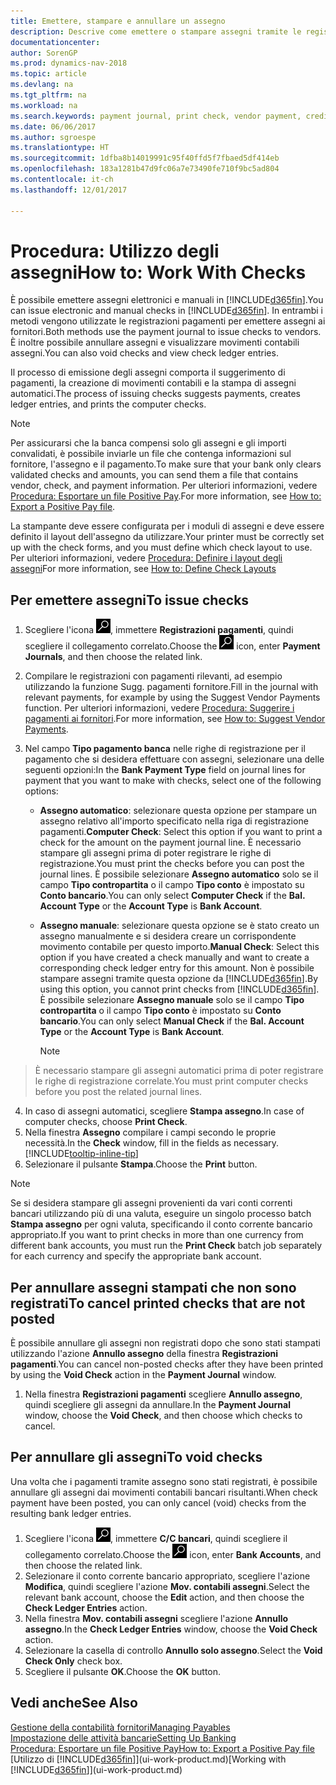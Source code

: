```yaml
---
title: Emettere, stampare e annullare un assegno
description: Descrive come emettere o stampare assegni tramite le registrazioni dei pagamenti e annullare movimenti contabili degli assegni in Dynamics NAV.
documentationcenter: 
author: SorenGP
ms.prod: dynamics-nav-2018
ms.topic: article
ms.devlang: na
ms.tgt_pltfrm: na
ms.workload: na
ms.search.keywords: payment journal, print check, vendor payment, creditor, debt, balance due, AP
ms.date: 06/06/2017
ms.author: sgroespe
ms.translationtype: HT
ms.sourcegitcommit: 1dfba8b14019991c95f40ffd5f7fbaed5df414eb
ms.openlocfilehash: 183a1281b47d9fc06a7e73490fe710f9bc5ad804
ms.contentlocale: it-ch
ms.lasthandoff: 12/01/2017

---
```

# <a name="how-to-work-with-checks"></a><span data-ttu-id="d7a59-103">Procedura: Utilizzo degli assegni</span><span class="sxs-lookup"><span data-stu-id="d7a59-103">How to: Work With Checks</span></span>
<span data-ttu-id="d7a59-104">È possibile emettere assegni elettronici e manuali in [!INCLUDE[d365fin](includes/d365fin_md.md)].</span><span class="sxs-lookup"><span data-stu-id="d7a59-104">You can issue electronic and manual checks in [!INCLUDE[d365fin](includes/d365fin_md.md)].</span></span> <span data-ttu-id="d7a59-105">In entrambi i metodi vengono utilizzate le registrazioni pagamenti per emettere assegni ai fornitori.</span><span class="sxs-lookup"><span data-stu-id="d7a59-105">Both methods use the payment journal to issue checks to vendors.</span></span> <span data-ttu-id="d7a59-106">È inoltre possibile annullare assegni e visualizzare movimenti contabili assegni.</span><span class="sxs-lookup"><span data-stu-id="d7a59-106">You can also void checks and view check ledger entries.</span></span>

<span data-ttu-id="d7a59-107">Il processo di emissione degli assegni comporta il suggerimento di pagamenti, la creazione di movimenti contabili e la stampa di assegni automatici.</span><span class="sxs-lookup"><span data-stu-id="d7a59-107">The process of issuing checks suggests payments, creates ledger entries, and prints the computer checks.</span></span>

> [!NOTE]  
>   <span data-ttu-id="d7a59-108">Per assicurarsi che la banca compensi solo gli assegni e gli importi convalidati, è possibile inviarle un file che contenga informazioni sul fornitore, l'assegno e il pagamento.</span><span class="sxs-lookup"><span data-stu-id="d7a59-108">To make sure that your bank only clears validated checks and amounts, you can send them a file that contains vendor, check, and payment information.</span></span> <span data-ttu-id="d7a59-109">Per ulteriori informazioni, vedere [Procedura: Esportare un file Positive Pay](finance-how-positive-pay.md).</span><span class="sxs-lookup"><span data-stu-id="d7a59-109">For more information, see [How to: Export a Positive Pay file](finance-how-positive-pay.md).</span></span>

<span data-ttu-id="d7a59-110">La stampante deve essere configurata per i moduli di assegni e deve essere definito il layout dell'assegno da utilizzare.</span><span class="sxs-lookup"><span data-stu-id="d7a59-110">Your printer must be correctly set up with the check forms, and you must define which check layout to use.</span></span> <span data-ttu-id="d7a59-111">Per ulteriori informazioni, vedere [Procedura: Definire i layout degli assegni](finance-how-define-check-layouts.md)</span><span class="sxs-lookup"><span data-stu-id="d7a59-111">For more information, see [How to: Define Check Layouts](finance-how-define-check-layouts.md)</span></span>

## <a name="to-issue-checks"></a><span data-ttu-id="d7a59-112">Per emettere assegni</span><span class="sxs-lookup"><span data-stu-id="d7a59-112">To issue checks</span></span>
1. <span data-ttu-id="d7a59-113">Scegliere l'icona ![Cerca pagina o report](media/ui-search/search_small.png "icona Cerca pagina o report"), immettere **Registrazioni pagamenti**, quindi scegliere il collegamento correlato.</span><span class="sxs-lookup"><span data-stu-id="d7a59-113">Choose the ![Search for Page or Report](media/ui-search/search_small.png "Search for Page or Report icon") icon, enter **Payment Journals**, and then choose the related link.</span></span>
2. <span data-ttu-id="d7a59-114">Compilare le registrazioni con pagamenti rilevanti, ad esempio utilizzando la funzione Sugg. pagamenti fornitore.</span><span class="sxs-lookup"><span data-stu-id="d7a59-114">Fill in the journal with relevant payments, for example by using the Suggest Vendor Payments function.</span></span> <span data-ttu-id="d7a59-115">Per ulteriori informazioni, vedere [Procedura: Suggerire i pagamenti ai fornitori](payables-how-suggest-vendor-payments.md).</span><span class="sxs-lookup"><span data-stu-id="d7a59-115">For more information, see [How to: Suggest Vendor Payments](payables-how-suggest-vendor-payments.md).</span></span>
3. <span data-ttu-id="d7a59-116">Nel campo **Tipo pagamento banca** nelle righe di registrazione per il pagamento che si desidera effettuare con assegni, selezionare una delle seguenti opzioni:</span><span class="sxs-lookup"><span data-stu-id="d7a59-116">In the **Bank Payment Type** field on journal lines for payment that you want to make with checks, select one of the following options:</span></span>

   * <span data-ttu-id="d7a59-117">**Assegno automatico**: selezionare questa opzione per stampare un assegno relativo all'importo specificato nella riga di registrazione pagamenti.</span><span class="sxs-lookup"><span data-stu-id="d7a59-117">**Computer Check**: Select this option if you want to print a check for the amount on the payment journal line.</span></span> <span data-ttu-id="d7a59-118">È necessario stampare gli assegni prima di poter registrare le righe di registrazione.</span><span class="sxs-lookup"><span data-stu-id="d7a59-118">You must print the checks before you can post the journal lines.</span></span> <span data-ttu-id="d7a59-119">È possibile selezionare **Assegno automatico** solo se il campo **Tipo contropartita** o il campo **Tipo conto** è impostato su **Conto bancario**.</span><span class="sxs-lookup"><span data-stu-id="d7a59-119">You can only select **Computer Check** if the **Bal. Account Type** or the **Account Type** is **Bank Account**.</span></span>
   * <span data-ttu-id="d7a59-120">**Assegno manuale**: selezionare questa opzione se è stato creato un assegno manualmente e si desidera creare un corrispondente movimento contabile per questo importo.</span><span class="sxs-lookup"><span data-stu-id="d7a59-120">**Manual Check**: Select this option if you have created a check manually and want to create a corresponding check ledger entry for this amount.</span></span> <span data-ttu-id="d7a59-121">Non è possibile stampare assegni tramite questa opzione da [!INCLUDE[d365fin](includes/d365fin_md.md)].</span><span class="sxs-lookup"><span data-stu-id="d7a59-121">By using this option, you cannot print checks from [!INCLUDE[d365fin](includes/d365fin_md.md)].</span></span> <span data-ttu-id="d7a59-122">È possibile selezionare **Assegno manuale** solo se il campo **Tipo contropartita** o il campo **Tipo conto** è impostato su **Conto bancario**.</span><span class="sxs-lookup"><span data-stu-id="d7a59-122">You can only select **Manual Check** if the **Bal. Account Type** or the **Account Type** is **Bank Account**.</span></span>

     > [!NOTE]  
>   <span data-ttu-id="d7a59-123">È necessario stampare gli assegni automatici prima di poter registrare le righe di registrazione correlate.</span><span class="sxs-lookup"><span data-stu-id="d7a59-123">You must print computer checks before you post the related journal lines.</span></span>
4. <span data-ttu-id="d7a59-124">In caso di assegni automatici, scegliere **Stampa assegno**.</span><span class="sxs-lookup"><span data-stu-id="d7a59-124">In case of computer checks, choose **Print Check**.</span></span>
5. <span data-ttu-id="d7a59-125">Nella finestra **Assegno** compilare i campi secondo le proprie necessità.</span><span class="sxs-lookup"><span data-stu-id="d7a59-125">In the **Check** window, fill in the fields as necessary.</span></span> [!INCLUDE[tooltip-inline-tip](includes/tooltip-inline-tip_md.md)]
6. <span data-ttu-id="d7a59-126">Selezionare il pulsante **Stampa**.</span><span class="sxs-lookup"><span data-stu-id="d7a59-126">Choose the **Print** button.</span></span>

> [!NOTE]  
>   <span data-ttu-id="d7a59-127">Se si desidera stampare gli assegni provenienti da vari conti correnti bancari utilizzando più di una valuta, eseguire un singolo processo batch **Stampa assegno** per ogni valuta, specificando il conto corrente bancario appropriato.</span><span class="sxs-lookup"><span data-stu-id="d7a59-127">If you want to print checks in more than one currency from different bank accounts, you must run the **Print Check** batch job separately for each currency and specify the appropriate bank account.</span></span>

## <a name="to-cancel-printed-checks-that-are-not-posted"></a><span data-ttu-id="d7a59-128">Per annullare assegni stampati che non sono registrati</span><span class="sxs-lookup"><span data-stu-id="d7a59-128">To cancel printed checks that are not posted</span></span>
<span data-ttu-id="d7a59-129">È possibile annullare gli assegni non registrati dopo che sono stati stampati utilizzando l'azione **Annullo assegno** della finestra **Registrazioni pagamenti**.</span><span class="sxs-lookup"><span data-stu-id="d7a59-129">You can cancel non-posted checks after they have been printed by using the **Void Check** action in the **Payment Journal** window.</span></span>

1. <span data-ttu-id="d7a59-130">Nella finestra **Registrazioni pagamenti** scegliere **Annullo assegno**, quindi scegliere gli assegni da annullare.</span><span class="sxs-lookup"><span data-stu-id="d7a59-130">In the **Payment Journal** window, choose the **Void Check**, and then choose which checks to cancel.</span></span>

## <a name="to-void-checks"></a><span data-ttu-id="d7a59-131">Per annullare gli assegni</span><span class="sxs-lookup"><span data-stu-id="d7a59-131">To void checks</span></span>
<span data-ttu-id="d7a59-132">Una volta che i pagamenti tramite assegno sono stati registrati, è possibile annullare gli assegni dai movimenti contabili bancari risultanti.</span><span class="sxs-lookup"><span data-stu-id="d7a59-132">When check payment have been posted, you can only cancel (void) checks from the resulting bank ledger entries.</span></span>

1. <span data-ttu-id="d7a59-133">Scegliere l'icona ![Cerca pagina o report](media/ui-search/search_small.png "icona Cerca pagina o report"), immettere **C/C bancari**, quindi scegliere il collegamento correlato.</span><span class="sxs-lookup"><span data-stu-id="d7a59-133">Choose the ![Search for Page or Report](media/ui-search/search_small.png "Search for Page or Report icon") icon, enter **Bank Accounts**, and then choose the related link.</span></span>
2. <span data-ttu-id="d7a59-134">Selezionare il conto corrente bancario appropriato, scegliere l'azione **Modifica**, quindi scegliere l'azione **Mov. contabili assegni**.</span><span class="sxs-lookup"><span data-stu-id="d7a59-134">Select the relevant bank account, choose the **Edit** action, and then choose the **Check Ledger Entries** action.</span></span>
3. <span data-ttu-id="d7a59-135">Nella finestra **Mov. contabili assegni** scegliere l'azione **Annullo assegno**.</span><span class="sxs-lookup"><span data-stu-id="d7a59-135">In the **Check Ledger Entries** window, choose the **Void Check** action.</span></span>
4. <span data-ttu-id="d7a59-136">Selezionare la casella di controllo **Annullo solo assegno**.</span><span class="sxs-lookup"><span data-stu-id="d7a59-136">Select the **Void Check Only** check box.</span></span>
5. <span data-ttu-id="d7a59-137">Scegliere il pulsante **OK**.</span><span class="sxs-lookup"><span data-stu-id="d7a59-137">Choose the **OK** button.</span></span>

## <a name="see-also"></a><span data-ttu-id="d7a59-138">Vedi anche</span><span class="sxs-lookup"><span data-stu-id="d7a59-138">See Also</span></span>
[<span data-ttu-id="d7a59-139">Gestione della contabilità fornitori</span><span class="sxs-lookup"><span data-stu-id="d7a59-139">Managing Payables</span></span>](payables-manage-payables.md)  
[<span data-ttu-id="d7a59-140">Impostazione delle attività bancarie</span><span class="sxs-lookup"><span data-stu-id="d7a59-140">Setting Up Banking</span></span>](bank-setup-banking.md)  
[<span data-ttu-id="d7a59-141">Procedura: Esportare un file Positive Pay</span><span class="sxs-lookup"><span data-stu-id="d7a59-141">How to: Export a Positive Pay file</span></span>](finance-how-positive-pay.md)  
<span data-ttu-id="d7a59-142">[Utilizzo di [!INCLUDE[d365fin](includes/d365fin_md.md)]](ui-work-product.md)</span><span class="sxs-lookup"><span data-stu-id="d7a59-142">[Working with [!INCLUDE[d365fin](includes/d365fin_md.md)]](ui-work-product.md)</span></span>  

